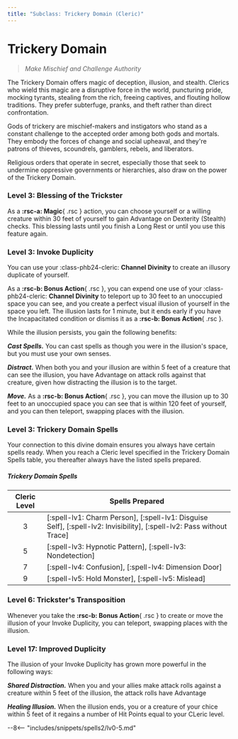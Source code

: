 ```yaml
---
title: "Subclass: Trickery Domain (Cleric)"
---
```


<p style="display:none">
Make Mischief and Challenge Authority
</p>

# Trickery Domain

> *Make Mischief and Challenge Authority*

The Trickery Domain offers magic of deception, illusion, and stealth. Clerics who wield this magic are a disruptive force in the world, puncturing pride, mocking tyrants, stealing from the rich, freeing captives, and flouting hollow traditions. They prefer subterfuge, pranks, and theft rather than direct confrontation.

Gods of trickery are mischief-makers and instigators who stand as a constant challenge to the accepted order among both gods and mortals. They embody the forces of change and social upheaval, and they're patrons of thieves, scoundrels, gamblers, rebels, and liberators.

Religious orders that operate in secret, especially those that seek to undermine oppressive governments or hierarchies, also draw on the power of the Trickery Domain.


### Level 3: Blessing of the Trickster

As a **:rsc-a: Magic**{ .rsc } action, you can choose yourself or a willing creature within 30 feet of yourself to gain Advantage on Dexterity (Stealth) checks. This blessing lasts until you finish a Long Rest or until you use this feature again.

### Level 3: Invoke Duplicity

You can use your :class-phb24-cleric: **Channel Divinity** to create an illusory duplicate of yourself.

As a **:rsc-b: Bonus Action**{ .rsc }, you can expend one use of your :class-phb24-cleric: **Channel Divinity** to teleport up to 30 feet to an unoccupied space you can see, and you create a perfect visual illusion of yourself in the space you left. The illusion lasts for 1 minute, but it ends early if you have the Incapacitated condition or dismiss it as a  **:rsc-b: Bonus Action**{ .rsc }.

While the illusion persists, you gain the following benefits:

***Cast Spells.*** You can cast spells as though you were in the illusion's space, but you must use your own senses.

***Distract.*** When both you and your illusion are within 5 feet of a creature that can see the illusion, you have Advantage on attack rolls against that creature, given how distracting the illusion is to the target.

***Move.*** As a **:rsc-b: Bonus Action**{ .rsc }, you can move the illusion up to 30 feet to an unoccupied space you can see that is within 120 feet of yourself, and you can then teleport, swapping places with the illusion.

### Level 3: Trickery Domain Spells

Your connection to this divine domain ensures you always have certain spells ready. When you reach a Cleric level specified in the Trickery Domain Spells table, you thereafter always have the listed spells prepared.

##### Trickery Domain Spells

| Cleric Level | Spells Prepared |
| :---: | --- |
| 3 | [:spell-lv1: Charm Person], [:spell-lv1: Disguise Self], [:spell-lv2: Invisibility], [:spell-lv2: Pass without Trace] |
| 5 | [:spell-lv3: Hypnotic Pattern], [:spell-lv3: Nondetection] |
| 7 | [:spell-lv4: Confusion], [:spell-lv4: Dimension Door] |
| 9 | [:spell-lv5: Hold Monster], [:spell-lv5: Mislead] |

### Level 6: Trickster's Transposition

Whenever you take the **:rsc-b: Bonus Action**{ .rsc } to create or move the illusion of your Invoke Duplicity, you can teleport, swapping places with the illusion.

### Level 17: Improved Duplicity

The illusion of your Invoke Duplicity has grown more powerful in the following ways: 

***Shared Distraction.*** When you and your allies make attack rolls against a creature within 5 feet of the illusion, the attack rolls have Advantage 

***Healing Illusion.*** When the illusion ends, you or a creature of your chice within 5 feet of it regains a number of Hit Points equal to your CLeric level.

--8<-- "includes/snippets/spells2/lv0-5.md"